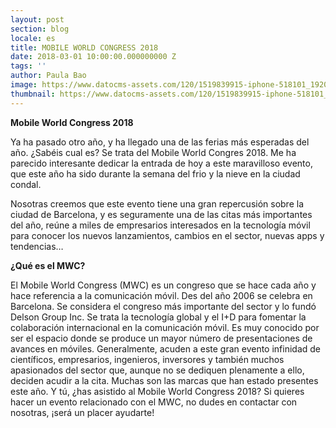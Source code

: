 ```yaml
---
layout: post
section: blog
locale: es
title: MOBILE WORLD CONGRESS 2018
date: 2018-03-01 10:00:00.000000000 Z
tags: ''
author: Paula Bao
image: https://www.datocms-assets.com/120/1519839915-iphone-518101_1920.jpg?w=1024&fm=jpg
thumbnail: https://www.datocms-assets.com/120/1519839915-iphone-518101_1920.jpg?w=105&fm=jpg
---
```


**Mobile World Congress 2018**

Ya ha pasado otro año, y ha llegado una de las ferias más esperadas del año. ¿Sabéis cual es? Se trata del Mobile World Congres 2018. Me ha parecido interesante dedicar la entrada de hoy a este maravilloso evento, que este año ha sido durante la semana del frio y la nieve en la ciudad condal.

Nosotras creemos que este evento tiene una gran repercusión sobre la ciudad de Barcelona, y es seguramente una de las citas más importantes del año, reúne a miles de empresarios interesados en la tecnología móvil para conocer los nuevos lanzamientos, cambios en el sector, nuevas apps y tendencias…

**¿Qué es el MWC?**

El Mobile World Congress (MWC) es un congreso que se hace cada año y hace referencia a la comunicación móvil. Des del año 2006 se celebra en Barcelona. Se considera el congreso más importante del sector y lo fundó Delson Group Inc.
Se trata la tecnología global y el I+D para fomentar la colaboración internacional en la comunicación móvil. Es muy conocido por ser el espacio donde se produce un mayor número de presentaciones de avances en móviles. Generalmente, acuden a este gran evento infinidad de científicos, empresarios, ingenieros, inversores y también muchos apasionados del sector que, aunque no se dediquen plenamente a ello, deciden acudir a la cita.
Muchas son las marcas que han estado presentes este año. Y tú, ¿has asistido al Mobile World Congress 2018? Si quieres hacer un evento relacionado con el MWC, no dudes en contactar con nosotras, ¡será un placer ayudarte!


